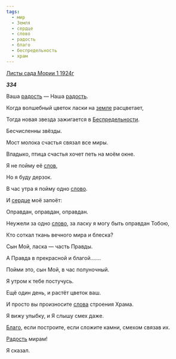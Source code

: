 ```yaml
---
tags:
  - мир
  - Земля
  - сердце
  - слово
  - радость
  - благо
  - беспредельность
  - храм
---
```

[Листы сада Мории 1 1924г](https://127.0.0.1:4002/agni/1924)

___334___

Ваша [радость](../../../tags/#радость) — Наша [радость](../../../tags/#радость).   

Когда волшебный цветок ласки на [земле](../../../tags/#Земля) расцветает,   

Тогда новая звезда зажигается в [Беспредельности](../../../tags/#беспредельность).   

Бесчисленны звёзды.   

Мост молока счастья связал все миры.   

Владыко, птица счастья хочет петь на моём окне.   

Я не пойму её [слов](../../../tags/#[слово](../../../tags/#слово)),   

Но я буду дерзок.   

В час утра я пойму одно [слово](../../../tags/#слово).   

И [сердце](../../../tags/#сердце) моё запоёт:   

Оправдан, оправдан, оправдан.   

Неужели за одно [слово](../../../tags/#слово), за ласку я могу быть оправдан Тобою,   

Кто соткал ткань вечного мира и блеска?   

Сын Мой, ласка — часть Правды.   

А Правда в прекрасной и благой.......   

Пойми это, сын Мой, в час полуночный.   

Я утром к тебе постучусь.   

Ещё один день, и растёт цветок ваш.   

И просто вы произносите [слова](../../../tags/#слово) строения Храма.   

Я вижу улыбку, и Я слышу смех даже.   

[Благо](../../../tags/#благо), если построите, если сложите камни, смехом связав их.   

[Радость](../../../tags/#радость) мирам!   

Я сказал.   


